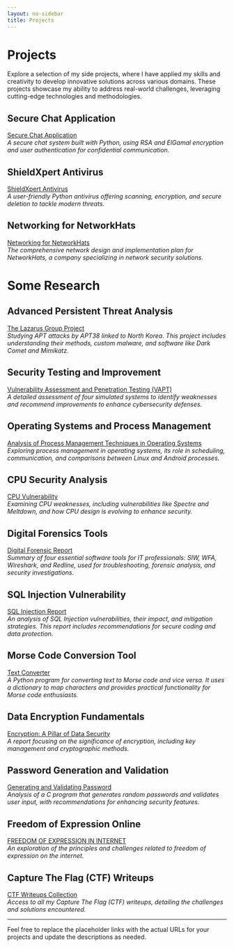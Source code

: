 ```yaml
---
layout: no-sidebar
title: Projects
---
```


# Projects

Explore a selection of my side projects, where I have applied my skills and creativity to develop innovative solutions across various domains. These projects showcase my ability to address real-world challenges, leveraging cutting-edge technologies and methodologies.

## Secure Chat Application
[Secure Chat Application](https://drive.google.com/file/d/1vwN1Q20ggVyS_DJ-XICjUaPYSaAfq5Jd/view)  
*A secure chat system built with Python, using RSA and ElGamal encryption and user authentication for confidential communication.*

## ShieldXpert Antivirus
[ShieldXpert Antivirus](https://drive.google.com/file/d/1oDItgXDDWv8kEAi6s0xf_dVmtRYWSoyR/view)  
*A user-friendly Python antivirus offering scanning, encryption, and secure deletion to tackle modern threats.*

## Networking for NetworkHats
[Networking for NetworkHats](https://drive.google.com/drive/u/0/home)  
*The comprehensive network design and implementation plan for NetworkHats, a company specializing in network security solutions.*

# Some Research

## Advanced Persistent Threat Analysis
[The Lazarus Group Project](#)  
*Studying APT attacks by APT38 linked to North Korea. This project includes understanding their methods, custom malware, and software like Dark Comet and Mimikatz.*

## Security Testing and Improvement
[Vulnerability Assessment and Penetration Testing (VAPT)](#)  
*A detailed assessment of four simulated systems to identify weaknesses and recommend improvements to enhance cybersecurity defenses.*

## Operating Systems and Process Management
[Analysis of Process Management Techniques in Operating Systems](#)  
*Exploring process management in operating systems, its role in scheduling, communication, and comparisons between Linux and Android processes.*

## CPU Security Analysis
[CPU Vulnerability](#)  
*Examining CPU weaknesses, including vulnerabilities like Spectre and Meltdown, and how CPU design is evolving to enhance security.*

## Digital Forensics Tools
[Digital Forensic Report](#)  
*Summary of four essential software tools for IT professionals: SIW, WFA, Wireshark, and Redline, used for troubleshooting, forensic analysis, and security investigations.*

## SQL Injection Vulnerability
[SQL Injection Report](#)  
*An analysis of SQL Injection vulnerabilities, their impact, and mitigation strategies. This report includes recommendations for secure coding and data protection.*

## Morse Code Conversion Tool
[Text Converter](#)  
*A Python program for converting text to Morse code and vice versa. It uses a dictionary to map characters and provides practical functionality for Morse code enthusiasts.*

## Data Encryption Fundamentals
[Encryption: A Pillar of Data Security](#)  
*A report focusing on the significance of encryption, including key management and cryptographic methods.*

## Password Generation and Validation
[Generating and Validating Password](#)  
*Analysis of a C program that generates random passwords and validates user input, with recommendations for enhancing security features.*

## Freedom of Expression Online
[FREEDOM OF EXPRESSION IN INTERNET](#)  
*An exploration of the principles and challenges related to freedom of expression on the internet.*

## Capture The Flag (CTF) Writeups
[CTF Writeups Collection](#)  
*Access to all my Capture The Flag (CTF) writeups, detailing the challenges and solutions encountered.*

---

Feel free to replace the placeholder links with the actual URLs for your projects and update the descriptions as needed.
